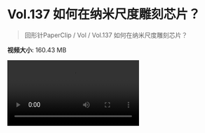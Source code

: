 # Vol.137 如何在纳米尺度雕刻芯片？

> 回形针PaperClip / Vol / Vol.137 如何在纳米尺度雕刻芯片？

**视频大小**: 160.43 MB

<div class="video"><video src="https://file.hsyhx.top/archive/PaperClip/Vol/137.mp4" controls preload>🤔 您的浏览器不支持 video 标签</video></div>